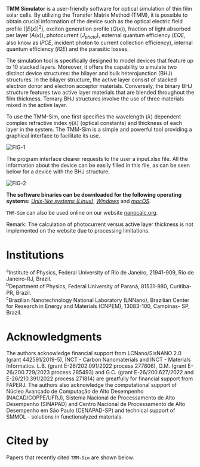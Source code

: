 **TMM Simulator** is a user-friendly software for optical simulation of thin film solar cells. By utilizing the Transfer Matrix Method (TMM), it is possible to obtain crucial information of the device such as the optical electric field profile ($|E(x)|^2$), exciton generation profile $(Q(x))$, fraction of light absorbed per layer $(A(x))$, photocurrent ($J_{photo}$), external quantum efficiency ($EQE$, also know as $IPCE$, incident photon to current collection efficiency), internal quantum efficiency ($IQE$) and the parasitic losses.

The simulation tool is specifically designed to model devices that feature up to 10 stacked layers. Moreover, it offers the capability to simulate two distinct device structures: the bilayer and bulk heterojunction (BHJ) structures. In the bilayer structure, the active layer consist of stacked electron donor and electron acceptor materials. Conversely, the binary BHJ structure features two active layer materials that are blended throughout the film thickness. Ternary BHJ structures involve the use of three materials mixed in the active layer.

To use the TMM-Sim, one first specifies the wavelength ($\lambda$) dependent complex refractive index $\eta(\lambda)$ (optical constants) and thickness of each layer in the system. The TMM-Sim is a simple and powerful tool providing a graphical interface to facilitate its use.

![FIG-1](https://github.com/NanoCalc/TMM-Sim/assets/102557510/e73db4fb-d698-490f-b0be-0291b9bf78f4)

The program interface clearer requests to the user a input.xlsx file. All the information about the device can be easily filled in this file, as can be seen below for a device with the BHJ structure.

![FIG-2](https://github.com/NanoCalc/TMM-Sim/assets/102557510/724f54fb-1297-4365-841d-0dda02ec5527)

**The software binaries can be downloaded for the following operating systems:**  [*Unix-like systems (Linux)*](https://github.com/NanoCalc/TMM-Sim/releases/download/v1.0/TMM-Sim-Unix.zip), [*Windows*](https://github.com/NanoCalc/TMM-Sim/releases/download/v1.0/TMM-Sim-Windows.zip) and [*macOS*](https://github.com/NanoCalc/TMM-Sim/releases/download/v1.0/TMM-Sim-MacOS.zip).

`TMM-Sim` can also be used online on our website [nanocalc.org](https://nanocalc.org).

Remark: The calculation of photocurrent versus active layer thickness is not implemented on the website due to processing limitations.

# Institutions
<sup>a</sup>Institute of  Physics, Federal University of Rio de Janeiro, 21941-909, Rio de Janeiro-RJ, Brazil.<br>
<sup>b</sup>Department of Physics, Federal University of Paraná, 81531-980, Curitiba-PR, Brazil.<br>
<sup>c</sup>Brazilian Nanotechnology National Laboratory (LNNano), Brazilian Center for Research in Energy and Materials (CNPEM), 13083-100, Campinas- SP, Brazil.<br/>

# Acknowledgments
The authors acknowledge financial support from LCNano/SisNANO 2.0 (grant 442591/2019-5), INCT - Carbon Nanomaterials and INCT - Materials Informatics. L.B. (grant E-26/202.091/2022 process 277806), O.M. (grant E-26/200.729/2023 process 285493) and G.C. (grant E-26/200.627/2022 and E-26/210.391/2022 process 271814) are greatfully for financial support from FAPERJ. The authors also acknowledge the computational support of Núcleo Avançado de Computação de Alto Desempenho (NACAD/COPPE/UFRJ), Sistema Nacional de Processamento de Alto Desempenho (SINAPAD) and Centro Nacional de Processamento de Alto Desempenho em São Paulo (CENAPAD-SP) and technical support of SMMOL - solutions in functionalyzed materials.

# Cited by

Papers that recently cited `TMM-Sim` are shown below.
<!-- [![DOI:<your number>](http://img.shields.io/badge/DOI-<your number>-<colour hexcode>.svg)](<doi link>) -->
<!-- exemplo [![DOI:10.1101/2021.01.08.425840](http://img.shields.io/badge/DOI-10.1101/2021.01.08.425840-B31B1B.svg)](https://doi.org/10.1101/2021.01.08.425840) -->
